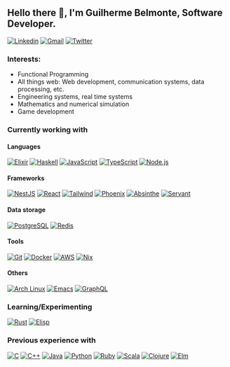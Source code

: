 ## Hello there 👋, I'm Guilherme Belmonte, Software Developer.

[![Linkedin](https://img.shields.io/badge/-LinkedIn-blue?style=flat&logo=Linkedin&logoColor=white)](https://www.linkedin.com/in/grbelmonte)
[![Gmail](https://img.shields.io/badge/-Gmail-c14438?style=flat&logo=Gmail&logoColor=white)](mailto:contact@belmonte.dev)
[![Twitter](https://img.shields.io/badge/-Twitter-1da1f2?style=flat&logo=Twitter&logoColor=white)](https://twitter.com/BelmonteDev)

### Interests:

- Functional Programming
- All things web: Web development, communication systems, data processing, etc.
- Engineering systems, real time systems
- Mathematics and numerical simulation
- Game development

### Currently working with

#### Languages

[![Elixir](https://img.shields.io/badge/-Elixir-4b275f?style=flat-square&logo=elixir&logoColor=ffffff)](https://elixir-lang.org/)
[![Haskell](https://img.shields.io/badge/-Haskell-5d4f85?style=flat-square&logo=haskell&logoColor=ffffff)](https://www.haskell.org/)
[![JavaScript](https://img.shields.io/badge/-JavaScript-000000?style=flat-square&logo=javascript&logoColor=f5da55)](https://developer.mozilla.org/en-US/docs/Web/JavaScript)
[![TypeScript](https://img.shields.io/badge/-TypeScript-3178c6?style=flat-square&logo=typescript&logoColor=ffffff)](https://www.typescriptlang.org/)
[![Node.js](https://img.shields.io/badge/-Node.js-339933?style=flat-square&logo=Node.js&logoColor=ffffff)](https://nodejs.org/en/)

#### Frameworks

[![NestJS](https://img.shields.io/badge/-NestJS-e0234e?style=flat-square&logo=nestjs&logoColor=ffffff)](https://nestjs.com/)
[![React](https://img.shields.io/badge/-React-61dafb?style=flat-square&logo=react&logoColor=ffffff)](https://reactjs.org/)
[![Tailwind](https://img.shields.io/badge/-Tailwind-38b2ac?style=flat-square&logo=tailwind%20css&logoColor=ffffff)](https://tailwindcss.com/)
[![Phoenix](https://img.shields.io/badge/-Phoenix-e97d23?style=flat-square)](https://www.phoenixframework.org/)
[![Absinthe](https://img.shields.io/badge/-Absinthe-298f4e?style=flat-square)](https://absinthe-graphql.org/)
[![Servant](https://img.shields.io/badge/-Servant-666666?style=flat-square)](https://haskell-servant.github.io/)

#### Data storage

[![PostgreSQL](https://img.shields.io/badge/-PostgreSQL-336791?style=flat-square&logo=postgresql&logoColor=ffffff)](https://www.postgresql.org/)
[![Redis](https://img.shields.io/badge/-Redis-dc382d?style=flat-square&logo=redis&logoColor=ffffff)](https://redis.io/)

#### Tools

[![Git](https://img.shields.io/badge/-Git-f05032?style=flat-square&logo=git&logoColor=ffffff)](https://git-scm.com/)
[![Docker](https://img.shields.io/badge/-Docker-2496ed?style=flat-square&logo=docker&logoColor=ffffff)](https://www.docker.com/)
[![AWS](https://img.shields.io/badge/-AWS-232f3e?style=flat-square&logo=amazon%20aws&logoColor=ffffff)](https://aws.amazon.com/)
[![Nix](https://img.shields.io/badge/-Nix-5277c3?style=flat-square&logo=nixos&logoColor=ffffff)](https://nixos.wiki/)

#### Others

[![Arch Linux](https://img.shields.io/badge/-ArchLinux-1793d1?style=flat-square&logo=arch%20linux&logoColor=ffffff)](https://archlinux.org/)
[![Emacs](https://img.shields.io/badge/-Emacs-7f5ab6?style=flat-square&logo=gnu%20emacs&logoColor=ffffff)](https://www.gnu.org/software/emacs/)
[![GraphQL](https://img.shields.io/badge/-GraphQL-e10098?style=flat-square&logo=graphql&logoColor=ffffff)](https://graphql.org/)

### Learning/Experimenting

[![Rust](https://img.shields.io/badge/-Rust-000000?style=flat-square&logo=rust&logoColor=ffffff)](https://www.rust-lang.org/)
[![Elisp](https://img.shields.io/badge/-Elisp-7f5ab6?style=flat-square&logo=gnu%20emacs&logoColor=ffffff)](https://www.gnu.org/software/emacs/manual/html_node/elisp/index.html)

### Previous experience with
[![C](https://img.shields.io/badge/-C-a8b9cc?style=flat-square&logo=c&logoColor=ffffff)](https://www.iso.org/standard/74528.html)
[![C++](https://img.shields.io/badge/-C++-00599c?style=flat-square&logo=C%2B%2B&logoColor=ffffff)](https://www.iso.org/standard/83626.html)
[![Java](https://img.shields.io/badge/-Java-007396?style=flat-square&logo=java&logoColor=ffffff)](https://www.oracle.com/java/)
[![Python](https://img.shields.io/badge/-Python-3776ab?style=flat-square&logo=python&logoColor=ffffff)](https://www.python.org/)
[![Ruby](https://img.shields.io/badge/-Ruby-cc342d?style=flat-square&logo=ruby&logoColor=ffffff)](https://www.ruby-lang.org/en/)
[![Scala](https://img.shields.io/badge/-Scala-dc322f?style=flat-square&logo=scala&logoColor=ffffff)](https://scala-lang.org/)
[![Clojure](https://img.shields.io/badge/-Clojure-5881D8?style=flat-square&logo=clojure&logoColor=ffffff)](https://clojure.org/)
[![Elm](https://img.shields.io/badge/-Elm-1293d8?style=flat-square&logo=elm&logoColor=ffffff)](https://elm-lang.org/)
